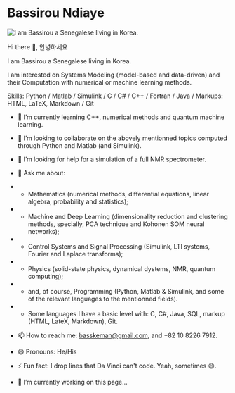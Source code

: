 # Bassirou Ndiaye
![I am Bassirou a Senegalese living in Korea.](https://media.licdn.com/dms/image/D5616AQExpToJb23oyA/profile-displaybackgroundimage-shrink_350_1400/0/1671957673148?e=1677715200&v=beta&t=0e8vKM5uLyzPXO1bDZv8XP3I71W0CKnP4MCLB1lbOpM)

Hi there 👋,  안녕하세요

I am Bassirou a Senegalese living in Korea.

I am interested on Systems Modeling (model-based and data-driven) and their Computation with numerical or machine learning methods.

Skills: Python / Matlab / Simulink / C / C# / C++ / Fortran / Java / Markups: HTML, LaTeX, Markdown / Git
 


- 🌱 I’m currently learning C++, numerical methods and quantum machine learning.
- 👯 I’m looking to collaborate on the abovely mentionned topics computed through Python and Matlab (and Simulink).
- 🤔 I’m looking for help for a simulation of a full NMR spectrometer.

- 💬 Ask me about:
- - Mathematics (numerical methods, differential equations, linear algebra, probability and statistics);
- - Machine and Deep Learning (dimensionality reduction and clustering methods, specially, PCA technique and Kohonen SOM neural networks);
- - Control Systems and Signal Processing (Simulink, LTI systems, Fourier and Laplace transforms);
- - Physics (solid-state physics, dynamical dystems, NMR, quantum computing); 
- - and, of course, Programming (Python, Matlab & Simulink, and some of the relevant languages to the mentionned fields).
- - Some languages I have a basic level with: C, C#, Java, SQL, markup (HTML, LateX, Markdown), Git.

- 📫 How to reach me: basskeman@gmail.com, and +82 10 8226 7912.
- 😄 Pronouns: He/His

- ⚡ Fun fact: I drop lines that Da Vinci can't code. Yeah, sometimes 😄.

- 🔭 I’m currently working on this page...
